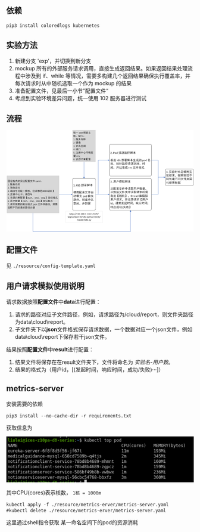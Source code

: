 ## 依赖

```shell
pip3 install coloredlogs kubernetes
```

## 实验方法

1. 新建分支 'exp'，并切换到新分支
2. mockup 所有的外部服务请求调用，直接生成返回结果。如果返回结果处理流程中涉及到 if、while
等情况，需要多构建几个返回结果确保执行覆盖率，并每次请求时从中随机选取一个作为 mockup 的结果
3. 准备配置文件，见最后一小节”配置文件“
4. 考虑到实验环境差异问题，统一使用 102 服务器进行测试

## 流程

![工具流程](./resource/overview.png)

## 配置文件

见 `./resource/config-template.yaml`



## 用户请求模拟使用说明
请求数据按照**配置文件**中**data**进行配置：
1. 请求的路径对应子文件路径，例如，请求路径为/cloud/report，则文件夹路径为data\cloud\report。
2. 子文件夹下以**json**文件格式保存请求数据，一个数据对应一个json文件，例如data\cloud\report下保存若干json文件。

结果按照**配置文件**中**result**进行配置：
1. 结果文件将保存在在result文件夹下，文件将命名为 _实验名-用户数_。
2. 结果的格式为（用户id，[(发起时间，响应时间，成功/失败)···]）




## metrics-server
安装需要的依赖
~~~shell script
pip3 install --no-cache-dir -r requirements.txt
~~~
获取信息为

![](./resource/metrics-server/cpuandmem.png)

其中CPU(cores)表示核数， `1核 = 1000m`
~~~shell script
kubectl apply -f ./resource/metrics-erver/metrics-server.yaml
#kubectl delete ./resource/metrics-erver/metrics-server.yaml
~~~
这里通过shell指令获取 某一命名空间下的pod的资源消耗
